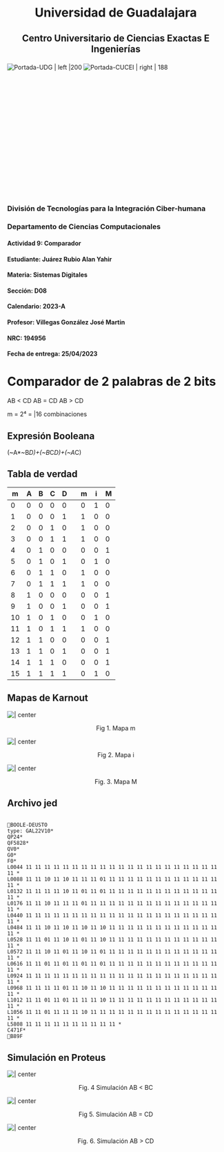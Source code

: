 # <p align="center">Universidad de Guadalajara

## <p align="center">Centro Universitario de Ciencias Exactas E Ingenierías<br>

![Portada-UDG | left |200](../../../Attachments/Images/Portada-UDG.jpeg) ![Portada-CUCEI | right | 188](../../../Attachments/Images/Portada-CUCEI.jpeg)

<br> <br> <br> <br> <br><br> <br><br><br><br><br><br><br><br><br><br>

### División de Tecnologías para la Integración Ciber-humana

### Departamento de Ciencias Computacionales

#### Actividad 9: Comparador

#### Estudiante: Juárez Rubio Alan Yahir

#### Materia: Sistemas Digitales

#### Sección: D08

#### Calendario: 2023-A

#### Profesor: Villegas González José Martin

#### NRC: 194956

#### Fecha de entrega: 25/04/2023

<div style="page-break-after: always;"></div>

# Comparador de 2 palabras de 2 bits

AB < CD 
AB = CD
AB > CD

m = 2⁴ = |16 combinaciones

## Expresión Booleana

(~A*~B*D)+(~B*C*D)+(~A*C)

## Tabla de verdad

| m   | A   | B   | C   | D   |     | m   | i   | M   |
| --- | --- | --- | --- | --- | --- | --- | --- | --- |
| 0   | 0   | 0   | 0   | 0   |     | 0   | 1   | 0   |
| 1   | 0   | 0   | 0   | 1   |     | 1   | 0   | 0   |
| 2   | 0   | 0   | 1   | 0   |     | 1   | 0   | 0   |
| 3   | 0   | 0   | 1   | 1   |     | 1   | 0   | 0   |
| 4   | 0   | 1   | 0   | 0   |     | 0   | 0   | 1   |
| 5   | 0   | 1   | 0   | 1   |     | 0   | 1   | 0   |
| 6   | 0   | 1   | 1   | 0   |     | 1   | 0   | 0   |
| 7   | 0   | 1   | 1   | 1   |     | 1   | 0   | 0   |
| 8   | 1   | 0   | 0   | 0   |     | 0   | 0   | 1   |
| 9   | 1   | 0   | 0   | 1   |     | 0   | 0   | 1   |
| 10  | 1   | 0   | 1   | 0   |     | 0   | 1   | 0   |
| 11  | 1   | 0   | 1   | 1   |     | 1   | 0   | 0   |
| 12  | 1   | 1   | 0   | 0   |     | 0   | 0   | 1   |
| 13  | 1   | 1   | 0   | 1   |     | 0   | 0   | 1   |
| 14  | 1   | 1   | 1   | 0   |     | 0   | 0   | 1   |
| 15  | 1   | 1   | 1   | 1   |     | 0   | 1   | 0   |


## Mapas de Karnout


![ | center](../Class%20Note/Attachments/9.-Comparador-km.png)

<center>Fig 1. Mapa m</center>

![ | center](../Class%20Note/Attachments/9.-Comparador-ki.png)

<center>Fig 2. Mapa i</center>

![ | center](../Class%20Note/Attachments/Pasted%20image%2020230419085147.png)

<center>Fig. 3. Mapa M</center>


## Archivo jed

``` JED

BOOLE-DEUSTO 
type: GAL22V10*
QP24*
QF5828*
QV0*
G0*
F0*
L0044 11 11 11 11 11 11 11 11 11 11 11 11 11 11 11 11 11 11 11 11 11 11 *
L0088 11 11 10 11 10 11 11 11 01 11 11 11 11 11 11 11 11 11 11 11 11 11 *
L0132 11 11 11 11 10 11 01 11 01 11 11 11 11 11 11 11 11 11 11 11 11 11 *
L0176 11 11 10 11 11 11 01 11 11 11 11 11 11 11 11 11 11 11 11 11 11 11 *
L0440 11 11 11 11 11 11 11 11 11 11 11 11 11 11 11 11 11 11 11 11 11 11 *
L0484 11 11 10 11 10 11 10 11 10 11 11 11 11 11 11 11 11 11 11 11 11 11 *
L0528 11 11 01 11 10 11 01 11 10 11 11 11 11 11 11 11 11 11 11 11 11 11 *
L0572 11 11 10 11 01 11 10 11 01 11 11 11 11 11 11 11 11 11 11 11 11 11 *
L0616 11 11 01 11 01 11 01 11 01 11 11 11 11 11 11 11 11 11 11 11 11 11 *
L0924 11 11 11 11 11 11 11 11 11 11 11 11 11 11 11 11 11 11 11 11 11 11 *
L0968 11 11 11 11 01 11 10 11 10 11 11 11 11 11 11 11 11 11 11 11 11 11 *
L1012 11 11 01 11 01 11 11 11 10 11 11 11 11 11 11 11 11 11 11 11 11 11 *
L1056 11 11 01 11 11 11 10 11 11 11 11 11 11 11 11 11 11 11 11 11 11 11 *
L5808 11 11 11 11 11 11 11 11 11 11 *
C471F*
B89F
```

## Simulación en Proteus

![ | center](Attachments/9.-Comparador-1.png)

<center>Fig. 4 Simulación AB < BC</center>

![ | center](Attachments/9.-Comparador-2.png)

<center>Fig 5. Simulación AB = CD</center>

![ | center](Attachments/9.-Comparador-3.png)

<center>Fig. 6. Simulación AB > CD</center>

